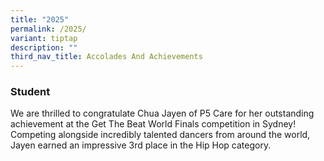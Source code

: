 ```yaml
---
title: "2025"
permalink: /2025/
variant: tiptap
description: ""
third_nav_title: Accolades And Achievements
---
```

<h3><strong>Student</strong></h3>
<p>We are thrilled to congratulate Chua Jayen of P5 Care for her outstanding
achievement at the Get The Beat World Finals competition in Sydney! Competing
alongside incredibly talented dancers from around the world, Jayen earned
an impressive 3rd place in the Hip Hop category.</p>